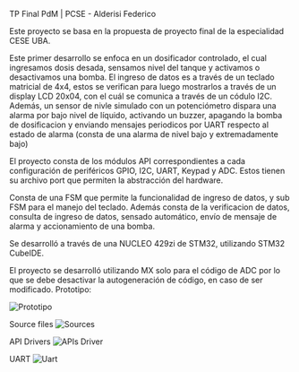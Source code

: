 TP Final PdM | PCSE - Alderisi Federico

Este proyecto se basa en la propuesta de proyecto final de la especialidad CESE UBA. 

Este primer desarrollo se enfoca en un dosificador controlado, el cual ingresamos dosis desada, sensamos nivel del tanque y activamos o desactivamos una bomba. El ingreso de datos es a través de un teclado matricial de 4x4, estos se verifican para luego mostrarlos a través de un display LCD 20x04, con el cuál se comunica a través de un códulo I2C. Además, un sensor de nivle simulado con un potenciómetro dispara una alarma por bajo nivel de líquido, activando un buzzer, apagando la bomba de dosificacion y enviando mensajes periodicos por UART respecto al estado de alarma (consta de una alarma de nivel bajo y extremadamente bajo)

El proyecto consta de los módulos API correspondientes a cada configuración de periféricos GPIO, I2C, UART, Keypad y ADC. Estos tienen su archivo port que permiten la abstracción del hardware.

Consta de una FSM que permite la funcionalidad de ingreso de datos, y sub FSM para el manejo del teclado. Además consta de la verificacion de datos, consulta de ingreso de datos, sensado automático, envío de mensaje de alarma y accionamiento de una bomba.

Se desarrolló a través de una NUCLEO 429zi de STM32, utilizando STM32 CubeIDE.

El proyecto se desarrolló utilizando MX solo para el código de ADC por lo que se debe desactivar la autogeneración de código, en caso de ser modificado.
Prototipo:

![Prototipo](https://github.com/fedealde/PdM_workspace_FA/assets/62813604/26d14371-2ef0-4478-850a-f56e7ffe8820)

Source files
![Sources](https://github.com/fedealde/PdM_workspace_FA/assets/62813604/1fffc322-ba3a-48cd-9a6d-e41747aca9e8)

API Drivers
![APIs Driver](https://github.com/fedealde/PdM_workspace_FA/assets/62813604/a8d00897-d41b-4e87-85eb-69b1ffa1fdeb)

UART
![Uart](https://github.com/fedealde/PdM_workspace_FA/assets/62813604/b0e59e98-a73d-4325-a6bb-f9aab5720114)


